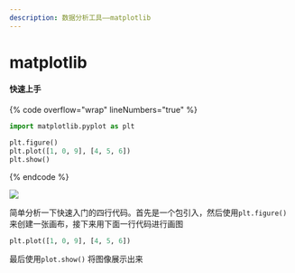 ```yaml
---
description: 数据分析工具——matplotlib
---
```


# matplotlib

#### 快速上手

{% code overflow="wrap" lineNumbers="true" %}
```python
import matplotlib.pyplot as plt

plt.figure()
plt.plot([1, 0, 9], [4, 5, 6])
plt.show()
```
{% endcode %}

![](https://picture.lanlance.cn/i/2022/09/10/631ca5c5a7465.png)

简单分析一下快速入门的四行代码。首先是一个包引入，然后使用`plt.figure()` 来创建一张画布，接下来用下面一行代码进行画图

```python
plt.plot([1, 0, 9], [4, 5, 6])
```

最后使用`plot.show()` 将图像展示出来
